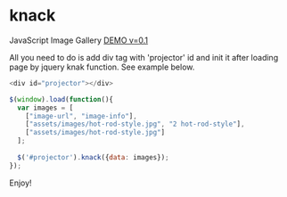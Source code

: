 # knack
JavaScript Image Gallery
[DEMO v=0.1](http://evrybiont.github.io/knack/)

All you need to do is add div tag with 'projector' id and init it after loading page by jquery knak function. See example below.

```javascript
<div id="projector"></div>

$(window).load(function(){
  var images = [
    ["image-url", "image-info"],
    ["assets/images/hot-rod-style.jpg", "2 hot-rod-style"],
    ["assets/images/hot-rod-style.jpg"]
  ];
    
  $('#projector').knack({data: images});
});
```


Enjoy!
